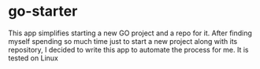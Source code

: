# go-starter
This app simplifies starting a new GO project and a repo for it. After finding myself spending so much time just to start a new project along with its repository, I decided to write this app to automate the process for me. It is tested on Linux
